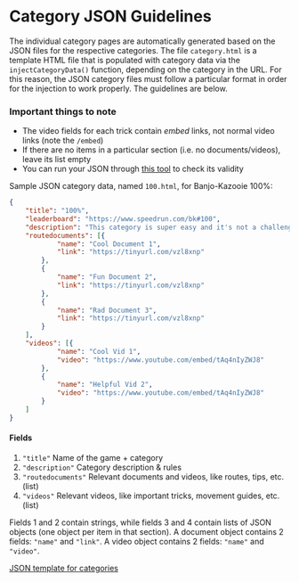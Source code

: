 # Category JSON Guidelines
The individual category pages are automatically generated based on the JSON files for the respective categories.
The file `category.html` is a template HTML file that is populated with category data via the `injectCategoryData()` function, depending on the category in the URL.
For this reason, the JSON category files must follow a particular format in order for the injection to work properly. The guidelines are below.  

### Important things to note
- The video fields for each trick contain *embed* links, not normal video links (note the `/embed`)
- If there are no items in a particular section (i.e. no documents/videos), leave its list empty
- You can run your JSON through [this tool](https://jsonlint.com/?code=) to check its validity

Sample JSON category data, named `100.html`, for Banjo-Kazooie 100%:
```JSON
{
	"title": "100%",
	"leaderboard": "https://www.speedrun.com/bk#100",
	"description": "This category is super easy and it's not a challenge at all to get sub tooth hurty.",
	"routedocuments": [{
			"name": "Cool Document 1",
			"link": "https://tinyurl.com/vzl8xnp"
		},
		{
			"name": "Fun Document 2",
			"link": "https://tinyurl.com/vzl8xnp"
		},
		{
			"name": "Rad Document 3",
			"link": "https://tinyurl.com/vzl8xnp"
		}
	],
	"videos": [{
			"name": "Cool Vid 1",
			"video": "https://www.youtube.com/embed/tAq4nIyZWJ8"
		},
		{
			"name": "Helpful Vid 2",
			"video": "https://www.youtube.com/embed/tAq4nIyZWJ8"
		}
	]
}
```

#### Fields
1. `"title"` Name of the game + category
2. `"description"` Category description & rules
3. `"routedocuments"` Relevant documents and videos, like routes, tips, etc. (list)
4. `"videos"` Relevant videos, like important tricks, movement guides, etc. (list)

Fields 1 and 2 contain strings, while fields 3 and 4 contain lists of JSON objects (one object per item in that section).
A document object contains 2 fields: `"name"` and `"link"`. A video object contains 2 fields: `"name"` and `"video"`.  

[JSON template for categories](https://github.com/Dechrissen/Banjo_Speedrunning_Wiki/blob/master/JSON_Guidelines/categorytemplate.json)
